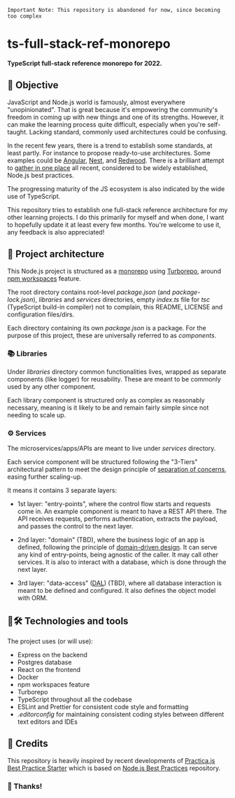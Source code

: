 ```
Important Note: This repository is abandoned for now, since becoming too complex
```

# ts-full-stack-ref-monorepo
**TypeScript full-stack reference monorepo for 2022.**

## 🎯 Objective

JavaScript and Node.js world is famously, almost everywhere "unopinionated". That is great because it's empowering the community's freedom in coming up with new things and one of its strengths. However, it can make the learning process quite difficult, especially when you're self-taught. Lacking standard, commonly used architectures could be confusing.

In the recent few years, there is a trend to establish some standards, at least partly. For instance to propose ready-to-use architectures. Some examples could be [Angular](https://angular.io/docs), [Nest](https://docs.nestjs.com/), and [Redwood](https://redwoodjs.com/docs/introduction). There is a brilliant attempt to [gather in one place](https://github.com/goldbergyoni/nodebestpractices) all recent, considered to be widely established, Node.js best practices.

The progressing maturity of the JS ecosystem is also indicated by the wide use of TypeScript.

This repository tries to establish one full-stack reference architecture for my other learning projects. I do this primarily for myself and when done, I want to hopefully update it at least every few months. You're welcome to use it, any feedback is also appreciated!

## 🌳 Project architecture

This Node.js project is structured as a [monorepo](https://monorepo.tools/#understanding-monorepos) using [Turborepo](https://turborepo.org/docs), around [npm workspaces](https://docs.npmjs.com/cli/v8/using-npm/workspaces) feature.

The root directory contains root-level *package.json* (and *package-lock.json*), *libraries* and *services* directories, empty *index.ts* file for *tsc* (TypeScript build-in compiler) not to complain, this README, LICENSE and configuration files/dirs.

Each directory containing its own *package.json* is a package. For the purpose of this project, these are universally referred to as *components*.

### 📚 Libraries

Under *libraries* directory common functionalities lives, wrapped as separate components (like logger) for reusability. These are meant to be commonly used by any other component.

Each library component is structured only as complex as reasonably necessary, meaning is it likely to be and remain fairly simple since not needing to scale up.

### ⚙ Services

The microservices/apps/APIs are meant to live under *services* directory.

Each service component will be structured following the "3-Tiers" architectural pattern to meet the design principle of [separation of concerns](https://en.wikipedia.org/wiki/Separation_of_concerns), easing further scaling-up.

It means it contains 3 separate layers:

- 1st layer: "entry-points", where the control flow starts and requests come in. An example component is meant to have a REST API there. The API receives requests, performs authentication, extracts the payload, and passes the control to the next layer.

- 2nd layer: "domain" (TBD), where the business logic of an app is defined, following the principle of [domain-driven design](https://en.wikipedia.org/wiki/Domain-driven_design). It can serve any kind of entry-points, being agnostic of the caller. It may call other services. It is also to interact with a database, which is done through the next layer.

- 3rd layer: "data-access" ([DAL](https://en.wikipedia.org/wiki/Data_access_layer)) (TBD), where all database interaction is meant to be defined and configured. It also defines the object model with ORM.

## 🤖🛠️ Technologies and tools

The project uses (or will use):

- Express on the backend
- Postgres database
- React on the frontend
- Docker
- npm workspaces feature
- Turborepo
- TypeScript throughout all the codebase
- ESLint and Prettier for consistent code style and formatting
- *.editorconfig* for maintaining consistent coding styles between different text editors and IDEs

## 🏅 Credits

This repository is heavily inspired by recent developments of [Practica.js Best Practice Starter](https://practica.dev/) which is based on [Node.js Best Practices](https://github.com/goldbergyoni/nodebestpractices) repository.

### 🎉 Thanks!
